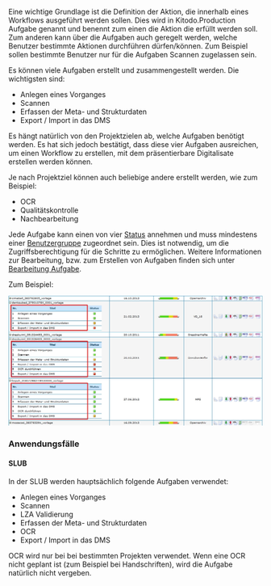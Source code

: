 Eine wichtige Grundlage ist die Definition der Aktion, die innerhalb eines Workflows ausgeführt werden sollen. Dies wird in Kitodo.Production Aufgabe genannt und benennt zum einen die Aktion die erfüllt werden soll. Zum anderen kann über die Aufgaben auch geregelt werden, welche Benutzer bestimmte Aktionen durchführen dürfen/können. Zum Beispiel sollen bestimmte Benutzer nur für die Aufgaben Scannen zugelassen sein. 

Es können viele Aufgaben erstellt und zusammengestellt werden. Die wichtigsten sind:

* Anlegen eines Vorganges
* Scannen
* Erfassen der Meta- und Strukturdaten
* Export / Import in das DMS

Es hängt natürlich von den Projektzielen ab, welche Aufgaben benötigt werden. Es hat sich jedoch bestätigt, dass diese vier Aufgaben ausreichen, um einen Workflow zu erstellen, mit dem präsentierbare Digitalisate erstellen werden können. 

Je nach Projektziel können auch beliebige andere erstellt werden, wie zum Beispiel:

* OCR
* Qualitätskontrolle
* Nachbearbeitung

Jede Aufgabe kann einen von vier [Status](https://github.com/kitodo/kitodo-production/wiki/Status-der-Aufgaben) annehmen und muss mindestens einer [Benutzergruppe](https://intranet.slub-dresden.de/display/GOOBI/Aufgaben) zugeordnet sein. Dies ist notwendig, um die Zugriffsberechtigung für die Schritte zu ermöglichen. Weitere Informationen zur Bearbeitung, bzw. zum Erstellen von Aufgaben finden sich unter [Bearbeitung Aufgabe](https://github.com/kitodo/kitodo-production/wiki/Bearbeitung-Aufgabe).

Zum Beispiel:  

![Aufgaben](images/Aufgaben3.jpg)

### Anwendungsfälle
#### SLUB

In der SLUB werden hauptsächlich folgende Aufgaben verwendet: 

* Anlegen eines Vorganges
* Scannen
* LZA Validierung
* Erfassen der Meta- und Strukturdaten 
* OCR
* Export / Import in das DMS

OCR wird nur bei bei bestimmten Projekten verwendet. Wenn eine OCR nicht geplant ist (zum Beispiel bei Handschriften), wird die Aufgabe natürlich nicht vergeben. 

